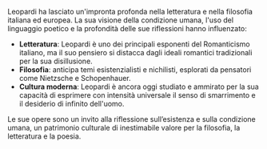 Leopardi ha lasciato un'impronta profonda nella letteratura e nella filosofia italiana ed europea. La sua visione della condizione umana, l'uso del linguaggio poetico e la profondità delle sue riflessioni hanno influenzato:

- **Letteratura**: Leopardi è uno dei principali esponenti del Romanticismo italiano, ma il suo pensiero si distacca dagli ideali romantici tradizionali per la sua disillusione.
- **Filosofia**: anticipa temi esistenzialisti e nichilisti, esplorati da pensatori come Nietzsche e Schopenhauer.
- **Cultura moderna**: Leopardi è ancora oggi studiato e ammirato per la sua capacità di esprimere con intensità universale il senso di smarrimento e il desiderio di infinito dell'uomo.

Le sue opere sono un invito alla riflessione sull’esistenza e sulla condizione umana, un patrimonio culturale di inestimabile valore per la filosofia, la letteratura e la poesia.